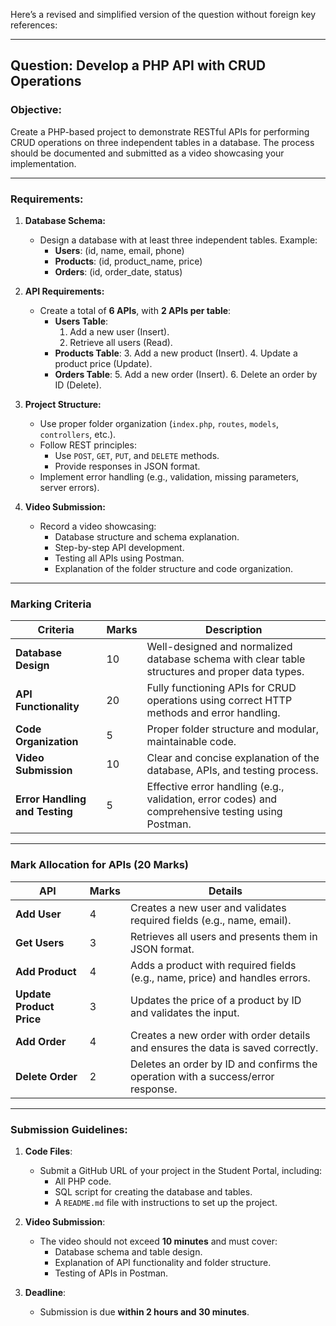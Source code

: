 Here’s a revised and simplified version of the question without foreign key references:

---

## **Question: Develop a PHP API with CRUD Operations**

### **Objective:**
Create a PHP-based project to demonstrate RESTful APIs for performing CRUD operations on three independent tables in a database. The process should be documented and submitted as a video showcasing your implementation.

---

### **Requirements:**

1. **Database Schema:**
   - Design a database with at least three independent tables. Example:
     - **Users**: (id, name, email, phone)
     - **Products**: (id, product_name, price)
     - **Orders**: (id, order_date, status)

2. **API Requirements:**
   - Create a total of **6 APIs**, with **2 APIs per table**:
     - **Users Table**:
       1. Add a new user (Insert).
       2. Retrieve all users (Read).
     - **Products Table**:
       3. Add a new product (Insert).
       4. Update a product price (Update).
     - **Orders Table**:
       5. Add a new order (Insert).
       6. Delete an order by ID (Delete).

3. **Project Structure:**
   - Use proper folder organization (`index.php`, `routes`, `models`, `controllers`, etc.).
   - Follow REST principles:
     - Use `POST`, `GET`, `PUT`, and `DELETE` methods.
     - Provide responses in JSON format.
   - Implement error handling (e.g., validation, missing parameters, server errors).

4. **Video Submission:**
   - Record a video showcasing:
     - Database structure and schema explanation.
     - Step-by-step API development.
     - Testing all APIs using Postman.
     - Explanation of the folder structure and code organization.

---

### **Marking Criteria**

| **Criteria**                 | **Marks** | **Description**                                                                                      |
|-------------------------------|-----------|------------------------------------------------------------------------------------------------------|
| **Database Design**           | 10        | Well-designed and normalized database schema with clear table structures and proper data types.     |
| **API Functionality**         | 20        | Fully functioning APIs for CRUD operations using correct HTTP methods and error handling.           |
| **Code Organization**         | 5         | Proper folder structure and modular, maintainable code.                                             |
| **Video Submission**          | 10        | Clear and concise explanation of the database, APIs, and testing process.                           |
| **Error Handling and Testing**| 5         | Effective error handling (e.g., validation, error codes) and comprehensive testing using Postman.   |

---

### **Mark Allocation for APIs (20 Marks)**

| **API**                  | **Marks** | **Details**                                                                                          |
|--------------------------|-----------|------------------------------------------------------------------------------------------------------|
| **Add User**             | 4         | Creates a new user and validates required fields (e.g., name, email).                               |
| **Get Users**            | 3         | Retrieves all users and presents them in JSON format.                                               |
| **Add Product**          | 4         | Adds a product with required fields (e.g., name, price) and handles errors.                         |
| **Update Product Price** | 3         | Updates the price of a product by ID and validates the input.                                       |
| **Add Order**            | 4         | Creates a new order with order details and ensures the data is saved correctly.                     |
| **Delete Order**         | 2         | Deletes an order by ID and confirms the operation with a success/error response.                    |

---

### **Submission Guidelines:**

1. **Code Files**:
   - Submit a GitHub URL of your project in the Student Portal, including:
     - All PHP code.
     - SQL script for creating the database and tables.
     - A `README.md` file with instructions to set up the project.

2. **Video Submission**:
   - The video should not exceed **10 minutes** and must cover:
     - Database schema and table design.
     - Explanation of API functionality and folder structure.
     - Testing of APIs in Postman.

3. **Deadline**:
   - Submission is due **within 2 hours and 30 minutes**.
